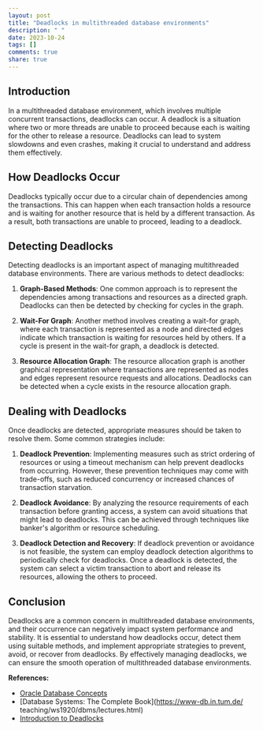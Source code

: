 ```yaml
---
layout: post
title: "Deadlocks in multithreaded database environments"
description: " "
date: 2023-10-24
tags: []
comments: true
share: true
---
```


## Introduction

In a multithreaded database environment, which involves multiple concurrent transactions, deadlocks can occur. A deadlock is a situation where two or more threads are unable to proceed because each is waiting for the other to release a resource. Deadlocks can lead to system slowdowns and even crashes, making it crucial to understand and address them effectively.

## How Deadlocks Occur

Deadlocks typically occur due to a circular chain of dependencies among the transactions. This can happen when each transaction holds a resource and is waiting for another resource that is held by a different transaction. As a result, both transactions are unable to proceed, leading to a deadlock.

## Detecting Deadlocks

Detecting deadlocks is an important aspect of managing multithreaded database environments. There are various methods to detect deadlocks:

1. **Graph-Based Methods**: One common approach is to represent the dependencies among transactions and resources as a directed graph. Deadlocks can then be detected by checking for cycles in the graph.

2. **Wait-For Graph**: Another method involves creating a wait-for graph, where each transaction is represented as a node and directed edges indicate which transaction is waiting for resources held by others. If a cycle is present in the wait-for graph, a deadlock is detected.

3. **Resource Allocation Graph**: The resource allocation graph is another graphical representation where transactions are represented as nodes and edges represent resource requests and allocations. Deadlocks can be detected when a cycle exists in the resource allocation graph.

## Dealing with Deadlocks

Once deadlocks are detected, appropriate measures should be taken to resolve them. Some common strategies include:

1. **Deadlock Prevention**: Implementing measures such as strict ordering of resources or using a timeout mechanism can help prevent deadlocks from occurring. However, these prevention techniques may come with trade-offs, such as reduced concurrency or increased chances of transaction starvation.

2. **Deadlock Avoidance**: By analyzing the resource requirements of each transaction before granting access, a system can avoid situations that might lead to deadlocks. This can be achieved through techniques like banker's algorithm or resource scheduling.

3. **Deadlock Detection and Recovery**: If deadlock prevention or avoidance is not feasible, the system can employ deadlock detection algorithms to periodically check for deadlocks. Once a deadlock is detected, the system can select a victim transaction to abort and release its resources, allowing the others to proceed.

## Conclusion

Deadlocks are a common concern in multithreaded database environments, and their occurrence can negatively impact system performance and stability. It is essential to understand how deadlocks occur, detect them using suitable methods, and implement appropriate strategies to prevent, avoid, or recover from deadlocks. By effectively managing deadlocks, we can ensure the smooth operation of multithreaded database environments.

**References:**

- [Oracle Database Concepts](https://docs.oracle.com/database/121/CNCPT/concepts002.htm)
- [Database Systems: The Complete Book](https://www-db.in.tum.de/ teaching/ws1920/dbms/lectures.html)  
- [Introduction to Deadlocks](https://www.geeksforgeeks.org/introduction-of-deadlocks-in-operating-system/)